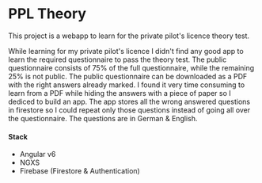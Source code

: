 # PPL Theory

This project is a webapp to learn for the private pilot's licence theory test.

While learning for my private pilot's licence I didn't find any good app to learn the required questionnaire to pass the theory test. The public questionnaire consists of 75% of the full questionnaire, while the remaining 25% is not public. The public questionnaire can be downloaded as a PDF with the right answers already marked. I found it very time consuming to learn from a PDF while hiding the answers with a piece of paper so I dediced to build an app.
The app stores all the wrong answered questions in firestore so I could repeat only those questions instead of going all over the questionnaire.
The questions are in German & English.

#### Stack
* Angular v6
* NGXS
* Firebase (Firestore & Authentication)
